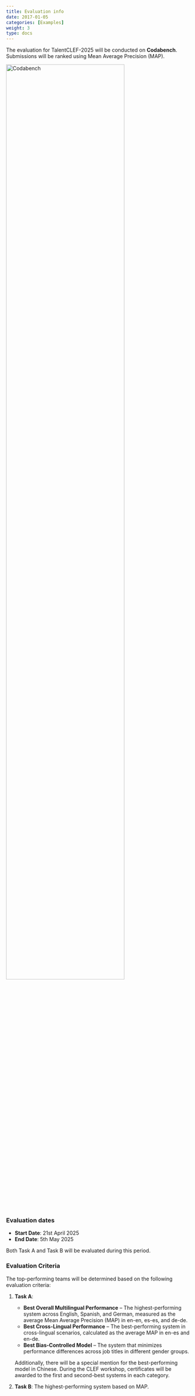 ```yaml
---
title: Evaluation info
date: 2017-01-05
categories: [Examples]
weight: 3
type: docs  
---
```

<style>
.full-width-image {
            width: 80%;
            height: auto; /* Maintains the aspect ratio */
        }
</style>

The evaluation for TalentCLEF-2025 will be conducted on **Codabench**. Submissions will be ranked using Mean Average Precision (MAP).

<img src="https://miro.medium.com/v2/resize:fit:1400/1*cIZRfXOzzSobTkTV4i6gVA.png" alt="Codabench" class="full-width-image">


### Evaluation dates 

- **Start Date**: 21st April 2025
- **End Date**: 5th May 2025

Both Task A and Task B will be evaluated during this period.

### Evaluation Criteria

The top-performing teams will be determined based on the following evaluation criteria:

1. **Task A**:
    - **Best Overall Multilingual Performance** – The highest-performing system across English, Spanish, and German, measured as the average Mean Average Precision (MAP) in en-en, es-es, and de-de.
    - **Best Cross-Lingual Performance** – The best-performing system in cross-lingual scenarios, calculated as the average MAP in en-es and en-de.
    - **Best Bias-Controlled Model** – The system that minimizes performance differences across job titles in different gender groups.

    Additionally, there will be a special mention for the best-performing model in Chinese. During the CLEF workshop, certificates will be awarded to the first and second-best systems in each category.

2. **Task B**:  The highest-performing system based on MAP.

